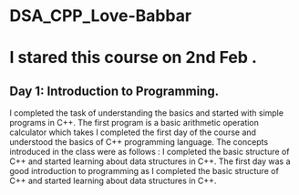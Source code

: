 # DSA_CPP_Love-Babbar
# I stared this course on 2nd Feb .
## Day 1:  Introduction to Programming.
I completed the task of understanding the basics and started with simple programs in C++. The first program is a basic arithmetic operation calculator which takes
I completed the first day of the course and understood the basics of C++ programming language. The concepts introduced in the class were as follows :
I completed the basic structure of C++ and started learning about data structures in C++. The first day was a good introduction to programming as
I completed the basic structure of C++ and started learning about data structures in C++.
